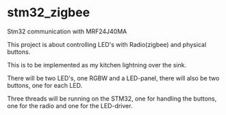 # stm32_zigbee
Stm32 communication with MRF24J40MA

This project is about controlling LED's with Radio(zigbee) and physical buttons.

This is to be implemented as my kitchen lightning over the sink.

There will be two LED's, one RGBW and a LED-panel, there will also be two buttons, one for each LED.

Three threads will be running on the STM32, one for handling the buttons, one for the radio and one for the LED-driver.
